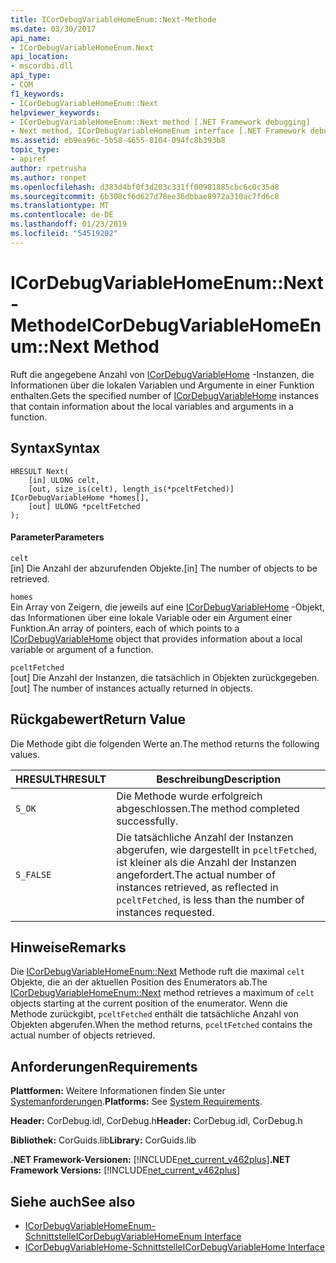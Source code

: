 ```yaml
---
title: ICorDebugVariableHomeEnum::Next-Methode
ms.date: 03/30/2017
api_name:
- ICorDebugVariableHomeEnum.Next
api_location:
- mscordbi.dll
api_type:
- COM
f1_keywords:
- ICorDebugVariableHomeEnum::Next
helpviewer_keywords:
- ICorDebugVariableHomeEnum::Next method [.NET Framework debugging]
- Next method, ICorDebugVariableHomeEnum interface [.NET Framework debugging]
ms.assetid: eb9ea96c-5b58-4655-8104-094fc8b393b8
topic_type:
- apiref
author: rpetrusha
ms.author: ronpet
ms.openlocfilehash: d383d4bf0f3d203c331ff00981885cbc6c0c35d8
ms.sourcegitcommit: 6b308cf6d627d78ee36dbbae8972a310ac7fd6c8
ms.translationtype: MT
ms.contentlocale: de-DE
ms.lasthandoff: 01/23/2019
ms.locfileid: "54519202"
---
```

# <a name="icordebugvariablehomeenumnext-method"></a><span data-ttu-id="b098d-102">ICorDebugVariableHomeEnum::Next-Methode</span><span class="sxs-lookup"><span data-stu-id="b098d-102">ICorDebugVariableHomeEnum::Next Method</span></span>
<span data-ttu-id="b098d-103">Ruft die angegebene Anzahl von [ICorDebugVariableHome](../../../../docs/framework/unmanaged-api/debugging/icordebugvariablehome-interface.md) -Instanzen, die Informationen über die lokalen Variablen und Argumente in einer Funktion enthalten.</span><span class="sxs-lookup"><span data-stu-id="b098d-103">Gets the specified number of [ICorDebugVariableHome](../../../../docs/framework/unmanaged-api/debugging/icordebugvariablehome-interface.md) instances that contain information about the local variables and arguments in a function.</span></span>  
  
## <a name="syntax"></a><span data-ttu-id="b098d-104">Syntax</span><span class="sxs-lookup"><span data-stu-id="b098d-104">Syntax</span></span>  
  
```  
HRESULT Next(  
    [in] ULONG celt,  
    [out, size_is(celt), length_is(*pceltFetched)] ICorDebugVariableHome *homes[],  
    [out] ULONG *pceltFetched  
);  
```  
  
#### <a name="parameters"></a><span data-ttu-id="b098d-105">Parameter</span><span class="sxs-lookup"><span data-stu-id="b098d-105">Parameters</span></span>  
 `celt`  
 <span data-ttu-id="b098d-106">[in] Die Anzahl der abzurufenden Objekte.</span><span class="sxs-lookup"><span data-stu-id="b098d-106">[in] The number of objects to be retrieved.</span></span>  
  
 `homes`  
 <span data-ttu-id="b098d-107">Ein Array von Zeigern, die jeweils auf eine [ICorDebugVariableHome](../../../../docs/framework/unmanaged-api/debugging/icordebugvariablehome-interface.md) -Objekt, das Informationen über eine lokale Variable oder ein Argument einer Funktion.</span><span class="sxs-lookup"><span data-stu-id="b098d-107">An array of pointers, each of which points to a [ICorDebugVariableHome](../../../../docs/framework/unmanaged-api/debugging/icordebugvariablehome-interface.md) object that provides information about  a local variable or argument of a function.</span></span>  
  
 `pceltFetched`  
 <span data-ttu-id="b098d-108">[out] Die Anzahl der Instanzen, die tatsächlich in Objekten zurückgegeben.</span><span class="sxs-lookup"><span data-stu-id="b098d-108">[out] The number of instances actually returned in objects.</span></span>  
  
## <a name="return-value"></a><span data-ttu-id="b098d-109">Rückgabewert</span><span class="sxs-lookup"><span data-stu-id="b098d-109">Return Value</span></span>  
 <span data-ttu-id="b098d-110">Die Methode gibt die folgenden Werte an.</span><span class="sxs-lookup"><span data-stu-id="b098d-110">The method returns the following values.</span></span>  
  
|<span data-ttu-id="b098d-111">HRESULT</span><span class="sxs-lookup"><span data-stu-id="b098d-111">HRESULT</span></span>|<span data-ttu-id="b098d-112">Beschreibung</span><span class="sxs-lookup"><span data-stu-id="b098d-112">Description</span></span>|  
|-------------|-----------------|  
|`S_OK`|<span data-ttu-id="b098d-113">Die Methode wurde erfolgreich abgeschlossen.</span><span class="sxs-lookup"><span data-stu-id="b098d-113">The method completed successfully.</span></span>|  
|`S_FALSE`|<span data-ttu-id="b098d-114">Die tatsächliche Anzahl der Instanzen abgerufen, wie dargestellt in `pceltFetched`, ist kleiner als die Anzahl der Instanzen angefordert.</span><span class="sxs-lookup"><span data-stu-id="b098d-114">The actual number of instances retrieved, as reflected in `pceltFetched`, is less than the number of instances requested.</span></span>|  
  
## <a name="remarks"></a><span data-ttu-id="b098d-115">Hinweise</span><span class="sxs-lookup"><span data-stu-id="b098d-115">Remarks</span></span>  
 <span data-ttu-id="b098d-116">Die [ICorDebugVariableHomeEnum::Next](../../../../docs/framework/unmanaged-api/debugging/icordebugvariablehomeenum-next-method.md) Methode ruft die maximal `celt` Objekte, die an der aktuellen Position des Enumerators ab.</span><span class="sxs-lookup"><span data-stu-id="b098d-116">The [ICorDebugVariableHomeEnum::Next](../../../../docs/framework/unmanaged-api/debugging/icordebugvariablehomeenum-next-method.md) method retrieves a maximum of  `celt` objects starting at the current position of the enumerator.</span></span> <span data-ttu-id="b098d-117">Wenn die Methode zurückgibt, `pceltFetched` enthält die tatsächliche Anzahl von Objekten abgerufen.</span><span class="sxs-lookup"><span data-stu-id="b098d-117">When the method returns, `pceltFetched` contains the actual number of objects retrieved.</span></span>  
  
## <a name="requirements"></a><span data-ttu-id="b098d-118">Anforderungen</span><span class="sxs-lookup"><span data-stu-id="b098d-118">Requirements</span></span>  
 <span data-ttu-id="b098d-119">**Plattformen:** Weitere Informationen finden Sie unter [Systemanforderungen](../../../../docs/framework/get-started/system-requirements.md).</span><span class="sxs-lookup"><span data-stu-id="b098d-119">**Platforms:** See [System Requirements](../../../../docs/framework/get-started/system-requirements.md).</span></span>  
  
 <span data-ttu-id="b098d-120">**Header:** CorDebug.idl, CorDebug.h</span><span class="sxs-lookup"><span data-stu-id="b098d-120">**Header:** CorDebug.idl, CorDebug.h</span></span>  
  
 <span data-ttu-id="b098d-121">**Bibliothek:** CorGuids.lib</span><span class="sxs-lookup"><span data-stu-id="b098d-121">**Library:** CorGuids.lib</span></span>  
  
 <span data-ttu-id="b098d-122">**.NET Framework-Versionen:** [!INCLUDE[net_current_v462plus](../../../../includes/net-current-v462plus-md.md)]</span><span class="sxs-lookup"><span data-stu-id="b098d-122">**.NET Framework Versions:** [!INCLUDE[net_current_v462plus](../../../../includes/net-current-v462plus-md.md)]</span></span>  
  
## <a name="see-also"></a><span data-ttu-id="b098d-123">Siehe auch</span><span class="sxs-lookup"><span data-stu-id="b098d-123">See also</span></span>
- [<span data-ttu-id="b098d-124">ICorDebugVariableHomeEnum-Schnittstelle</span><span class="sxs-lookup"><span data-stu-id="b098d-124">ICorDebugVariableHomeEnum Interface</span></span>](../../../../docs/framework/unmanaged-api/debugging/icordebugvariablehomeenum-interface.md)
- [<span data-ttu-id="b098d-125">ICorDebugVariableHome-Schnittstelle</span><span class="sxs-lookup"><span data-stu-id="b098d-125">ICorDebugVariableHome Interface</span></span>](../../../../docs/framework/unmanaged-api/debugging/icordebugvariablehome-interface.md)
